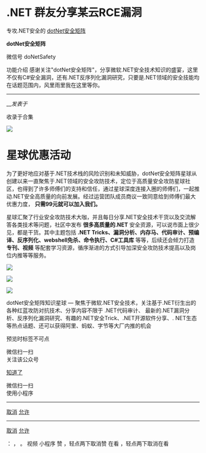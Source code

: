 #  .NET 群友分享某云RCE漏洞

专攻.NET安全的  [ dotNet安全矩阵 ](javascript:void\(0\);)

**dotNet安全矩阵** ![]()

微信号 doNetSafety

功能介绍
感谢关注"dotNet安全矩阵"，分享微软.NET安全技术知识的盛宴，这里不仅有C#安全漏洞，还有.NET反序列化漏洞研究，只要是.NET领域的安全技能均在话题范围内，风里雨里我在这里等你。

____

___发表于_

收录于合集

![](https://raw.githubusercontent.com/tuchuang9/tc1/refs/heads/main/public/20230621090019.png)

# 星球优惠活动

为了更好地应对基于.NET技术栈的风险识别和未知威胁，dotNet安全矩阵星球从创建以来一直聚焦于.NET领域的安全攻防技术，定位于高质量安全攻防星球社区，也得到了许多师傅们的支持和信任，通过星球深度连接入圈的师傅们，一起推动.NET安全高质量的向前发展。经过运营团队成员商议一致同意给到师傅们最大优惠力度，
**只需99元就可以加入我们。**

星球汇聚了行业安全攻防技术大咖，并且每日分享.NET安全技术干货以及交流解答各类技术等问题，社区中发布 **很多高质量的.NET**
安全资源，可以说市面上很少见，都是干货。其中主题包括 **.NET
Tricks、漏洞分析、内存马、代码审计、预编译、反序列化、webshell免杀、命令执行、C#工具库** 等等，后续还会倾力打造 **专刊、视频**
等配套学习资源，循序渐进的方式引导加深安全攻防技术提高以及岗位内推等等服务。  

![](https://raw.githubusercontent.com/tuchuang9/tc1/refs/heads/main/public/20230621090020.png)

![](https://raw.githubusercontent.com/tuchuang9/tc1/refs/heads/main/public/20230621090022.png)

![](https://raw.githubusercontent.com/tuchuang9/tc1/refs/heads/main/public/20230621090023.png)

dotNet安全矩阵知识星球 — 聚焦于微软.NET安全技术，关注基于.NET衍生出的各种红蓝攻防对抗技术、分享内容不限于 .NET代码审计、
最新的.NET漏洞分析、反序列化漏洞研究、有趣的.NET安全Trick、.NET开源软件分享、.
NET生态等热点话题、还可以获得阿里、蚂蚁、字节等大厂内推的机会

预览时标签不可点

微信扫一扫  
关注该公众号

[知道了](javascript:;)

微信扫一扫  
使用小程序

****

[取消](javascript:void\(0\);) [允许](javascript:void\(0\);)

****

[取消](javascript:void\(0\);) [允许](javascript:void\(0\);)

： ， 。   视频 小程序 赞 ，轻点两下取消赞 在看 ，轻点两下取消在看

